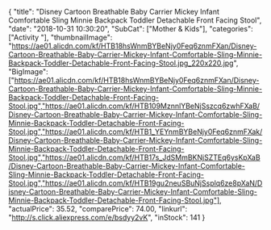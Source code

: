 {
	"title": "Disney Cartoon Breathable Baby Carrier Mickey Infant Comfortable Sling Minnie Backpack Toddler Detachable Front Facing Stool",
	"date": "2018-10-31 10:30:20",
	"SubCat": ["Mother & Kids"],
	"categories": ["Activity "],
	"thumbnailImage": "https://ae01.alicdn.com/kf/HTB18hsWnmBYBeNjy0Feq6znmFXan/Disney-Cartoon-Breathable-Baby-Carrier-Mickey-Infant-Comfortable-Sling-Minnie-Backpack-Toddler-Detachable-Front-Facing-Stool.jpg_220x220.jpg",
	"BigImage": ["https://ae01.alicdn.com/kf/HTB18hsWnmBYBeNjy0Feq6znmFXan/Disney-Cartoon-Breathable-Baby-Carrier-Mickey-Infant-Comfortable-Sling-Minnie-Backpack-Toddler-Detachable-Front-Facing-Stool.jpg","https://ae01.alicdn.com/kf/HTB109MznnlYBeNjSszcq6zwhFXaB/Disney-Cartoon-Breathable-Baby-Carrier-Mickey-Infant-Comfortable-Sling-Minnie-Backpack-Toddler-Detachable-Front-Facing-Stool.jpg","https://ae01.alicdn.com/kf/HTB1_YEYnmBYBeNjy0Feq6znmFXak/Disney-Cartoon-Breathable-Baby-Carrier-Mickey-Infant-Comfortable-Sling-Minnie-Backpack-Toddler-Detachable-Front-Facing-Stool.jpg","https://ae01.alicdn.com/kf/HTB17s_JdSMmBKNjSZTEq6ysKpXaB/Disney-Cartoon-Breathable-Baby-Carrier-Mickey-Infant-Comfortable-Sling-Minnie-Backpack-Toddler-Detachable-Front-Facing-Stool.jpg","https://ae01.alicdn.com/kf/HTB19gu2neuSBuNjSsplq6ze8pXaN/Disney-Cartoon-Breathable-Baby-Carrier-Mickey-Infant-Comfortable-Sling-Minnie-Backpack-Toddler-Detachable-Front-Facing-Stool.jpg"],
	"actualPrice": 35.52,
	"comparePrice": 74.00,
	"linkurl": "http://s.click.aliexpress.com/e/bsdyy2vK",
	"inStock": 141
}

